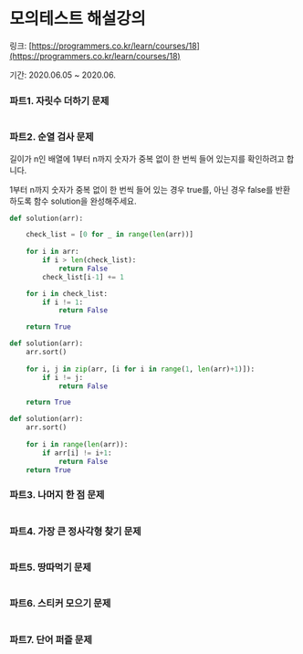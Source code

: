 # 모의테스트 해설강의

링크: [https://programmers.co.kr/learn/courses/18](https://programmers.co.kr/learn/courses/18)

기간: 2020.06.05 ~ 2020.06.

### 파트1. 자릿수 더하기 문제

``` python

```


### 파트2. 순열 검사 문제

길이가 n인 배열에 1부터 n까지 숫자가 중복 없이 한 번씩 들어 있는지를 확인하려고 합니다.

1부터 n까지 숫자가 중복 없이 한 번씩 들어 있는 경우 true를, 아닌 경우 false를 반환하도록 함수 solution을 완성해주세요.

``` python
def solution(arr):

    check_list = [0 for _ in range(len(arr))]
    
    for i in arr:
        if i > len(check_list):
            return False
        check_list[i-1] += 1

    for i in check_list:
        if i != 1:
            return False

    return True
```

``` python
def solution(arr):
    arr.sort()
    
    for i, j in zip(arr, [i for i in range(1, len(arr)+1)]):
        if i != j:
            return False

    return True
```

``` python
def solution(arr):
    arr.sort()
    
    for i in range(len(arr)):
        if arr[i] != i+1:
            return False
    return True
```

### 파트3. 나머지 한 점 문제

``` python

```


### 파트4. 가장 큰 정사각형 찾기 문제

``` python

```


### 파트5. 땅따먹기 문제

``` python

```

### 파트6. 스티커 모으기 문제

``` python

```

### 파트7. 단어 퍼즐 문제

``` python

```
